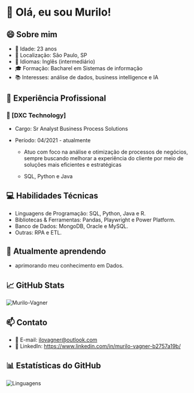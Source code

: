 # 👋 Olá, eu sou Murilo!

## 😄 Sobre mim

- 🎂 Idade: 23 anos
- 📍 Localização: São Paulo, SP
- 💬 Idiomas: Inglês (intermediário)
- 🎓 Formação: Bacharel em Sistemas de informação
- 📚 Interesses: análise de dados, business intelligence e IA

## 💼 Experiência Profissional

### 🏢 [DXC Technology]
- Cargo: Sr Analyst Business Process Solutions
- Período: 04/2021 - atualmente 

  - Atuo com foco na análise e otimização de processos de negócios, sempre buscando melhorar a experiência do cliente por meio de soluções mais eficientes e estratégicas

  - SQL, Python e Java



## 💻 Habilidades Técnicas

- Linguagens de Programação: SQL, Python, Java e R.
- Bibliotecas & Ferramentas: Pandas, Playwright e Power Platform.
- Banco de Dados: MongoDB, Oracle e MySQL.
- Outras: RPA e ETL.

## 🌱 Atualmente aprendendo

- aprimorando meu conhecimento em Dados.

## 📈 GitHub Stats 

![Murilo-Vagner](https://github-readme-stats.vercel.app/api?username=Murilo-Vagner&show_icons=true&theme=dracula)

## 📫 Contato

- 📧 E-mail: ilovagner@outlook.com
- 💼 LinkedIn: https://www.linkedin.com/in/murilo-vagner-b2757a19b/


## 📊 Estatísticas do GitHub

![Linguagens](https://github-readme-stats.vercel.app/api/top-langs/?username=Murilo-Vagner&layout=compact&theme=dracula)


